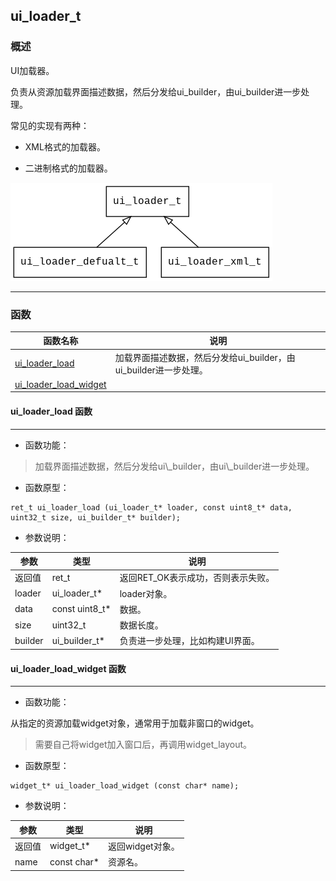 ## ui\_loader\_t
### 概述

 UI加载器。

 负责从资源加载界面描述数据，然后分发给ui\_builder，由ui\_builder进一步处理。

 常见的实现有两种：

 * XML格式的加载器。

 * 二进制格式的加载器。

 ![image](images/ui_loader_t_0.png)



----------------------------------
### 函数
<p id="ui_loader_t_methods">

| 函数名称 | 说明 | 
| -------- | ------------ | 
| <a href="#ui_loader_t_ui_loader_load">ui\_loader\_load</a> | 加载界面描述数据，然后分发给ui\_builder，由ui\_builder进一步处理。 |
| <a href="#ui_loader_t_ui_loader_load_widget">ui\_loader\_load\_widget</a> |  |
#### ui\_loader\_load 函数
-----------------------

* 函数功能：

> <p id="ui_loader_t_ui_loader_load"> 加载界面描述数据，然后分发给ui\_builder，由ui\_builder进一步处理。





* 函数原型：

```
ret_t ui_loader_load (ui_loader_t* loader, const uint8_t* data, uint32_t size, ui_builder_t* builder);
```

* 参数说明：

| 参数 | 类型 | 说明 |
| -------- | ----- | --------- |
| 返回值 | ret\_t | 返回RET\_OK表示成功，否则表示失败。 |
| loader | ui\_loader\_t* | loader对象。 |
| data | const uint8\_t* | 数据。 |
| size | uint32\_t | 数据长度。 |
| builder | ui\_builder\_t* | 负责进一步处理，比如构建UI界面。 |
#### ui\_loader\_load\_widget 函数
-----------------------

* 函数功能：

> <p id="ui_loader_t_ui_loader_load_widget">
 从指定的资源加载widget对象，通常用于加载非窗口的widget。

>需要自己将widget加入窗口后，再调用widget\_layout。





* 函数原型：

```
widget_t* ui_loader_load_widget (const char* name);
```

* 参数说明：

| 参数 | 类型 | 说明 |
| -------- | ----- | --------- |
| 返回值 | widget\_t* | 返回widget对象。 |
| name | const char* | 资源名。 |
